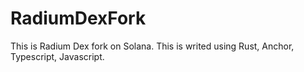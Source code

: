 # RadiumDexFork
This is Radium Dex fork on Solana.
This is writed using Rust, Anchor, Typescript, Javascript.
